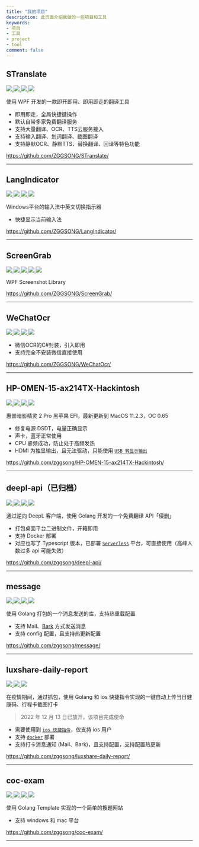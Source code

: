 ```yaml
---
title: "我的项目"
description: 此页面介绍我做的一些项目和工具
keywords:
- 项目
- 工具
- project
- tool
comment: false
---
```


## STranslate

<p>
  <a href="https://github.com/ZGGSONG/STranslate/stargazers">
    <img src="https://img.shields.io/github/stars/ZGGSONG/STranslate?style=flat-square">
  </a>
  <a href="https://github.com/ZGGSONG/STranslate/network/members">
    <img src="https://img.shields.io/github/forks/ZGGSONG/STranslate?style=flat-square">
  </a>
  <a href="https://github.com/ZGGSONG/STranslate/releases">
    <img src="https://img.shields.io/github/release/ZGGSONG/STranslate?style=flat-square">
  </a>
  <a href="https://github.com/ZGGSONG/STranslate/blob/master/LICENSE">
    <img src="https://img.shields.io/github/license/ZGGSONG/STranslate?style=flat-square">
  </a>
</p>

使用 WPF 开发的一款即开即用、即用即走的翻译工具

- 即用即走，全局快捷键操作
- 默认自带多家免费翻译服务
- 支持大量翻译、OCR、TTS云服务接入
- 支持输入翻译、划词翻译、截图翻译
- 支持静默OCR、静默TTS、替换翻译、回译等特色功能

https://github.com/ZGGSONG/STranslate/

---

## LangIndicator

<p>
  <a href="https://github.com/ZGGSONG/LangIndicator/stargazers">
    <img src="https://img.shields.io/github/stars/ZGGSONG/LangIndicator?style=flat-square">
  </a>
  <a href="https://github.com/ZGGSONG/LangIndicator/network/members">
    <img src="https://img.shields.io/github/forks/ZGGSONG/LangIndicator?style=flat-square">
  </a>
  <a href="https://github.com/ZGGSONG/LangIndicator/releases">
    <img src="https://img.shields.io/github/release/ZGGSONG/LangIndicator?style=flat-square">
  </a>
  <a href="https://github.com/ZGGSONG/LangIndicator/blob/master/LICENSE">
    <img src="https://img.shields.io/github/license/ZGGSONG/LangIndicator?style=flat-square">
  </a>
</p>

Windows平台的输入法中英文切换指示器

- 快捷显示当前输入法

https://github.com/ZGGSONG/LangIndicator/

---

## ScreenGrab

<p>
  <a href="https://github.com/ZGGSONG/ScreenGrab/stargazers">
    <img src="https://img.shields.io/github/stars/ZGGSONG/ScreenGrab?style=flat-square">
  </a>
  <a href="https://github.com/ZGGSONG/ScreenGrab/network/members">
    <img src="https://img.shields.io/github/forks/ZGGSONG/ScreenGrab?style=flat-square">
  </a>
  <a href="https://github.com/ZGGSONG/ScreenGrab/releases">
    <img src="https://img.shields.io/github/release/ZGGSONG/ScreenGrab?style=flat-square">
  </a>
  <a href="https://www.nuget.org/packages/ScreenGrab/">
    <img src="https://img.shields.io/nuget/dt/ScreenGrab.svg?style=flat-square&label=nuget">
  </a>
  <a href="https://github.com/ZGGSONG/ScreenGrab/blob/master/LICENSE">
    <img src="https://img.shields.io/github/license/ZGGSONG/ScreenGrab?style=flat-square">
  </a>
</p>

WPF Screenshot Library

https://github.com/ZGGSONG/ScreenGrab/

---

## WeChatOcr

<p>
  <a href="https://github.com/ZGGSONG/WeChatOcr/stargazers">
    <img src="https://img.shields.io/github/stars/ZGGSONG/WeChatOcr?style=flat-square">
  </a>
  <a href="https://github.com/ZGGSONG/WeChatOcr/network/members">
    <img src="https://img.shields.io/github/forks/ZGGSONG/WeChatOcr?style=flat-square">
  </a>
  <a href="https://github.com/ZGGSONG/WeChatOcr/releases">
    <img src="https://img.shields.io/github/release/ZGGSONG/WeChatOcr?style=flat-square">
  </a>
  <a href="https://www.nuget.org/packages/WeChatOcr/">
    <img src="https://img.shields.io/nuget/dt/WeChatOcr.svg?style=flat-square&label=nuget">
  </a>
</p>

- 微信OCR的C#封装，引入即用
- 支持完全不安装微信直接使用

https://github.com/ZGGSONG/WeChatOcr/

---

## HP-OMEN-15-ax214TX-Hackintosh

<p>
  <a href="https://github.com/ZGGSONG/HP-OMEN-15-ax214TX-Hackintosh/stargazers">
    <img src="https://img.shields.io/github/stars/ZGGSONG/HP-OMEN-15-ax214TX-Hackintosh?style=flat-square">
  </a>
  <a href="https://github.com/ZGGSONG/HP-OMEN-15-ax214TX-Hackintosh/network/members">
    <img src="https://img.shields.io/github/forks/ZGGSONG/HP-OMEN-15-ax214TX-Hackintosh?style=flat-square">
  </a>
  <a href="https://github.com/ZGGSONG/HP-OMEN-15-ax214TX-Hackintosh/releases">
    <img src="https://img.shields.io/github/release/ZGGSONG/HP-OMEN-15-ax214TX-Hackintosh?style=flat-square">
  </a>
  <a href="https://github.com/ZGGSONG/HP-OMEN-15-ax214TX-Hackintosh/blob/master/LICENSE">
    <img src="https://img.shields.io/github/license/ZGGSONG/HP-OMEN-15-ax214TX-Hackintosh?style=flat-square">
  </a>
</p>

惠普暗影精灵 2 Pro 黑苹果 EFI，最新更新到 MacOS 11.2.3，OC 0.65

- 修复电源 DSDT，电量正确显示
- 声卡，蓝牙正常使用
- CPU 睿频成功，防止处于高频发热
- HDMI 为独显输出，且无法驱动，只能使用 [`USB 转显示输出`](../posts/life/external-display-hackintosh/)

https://github.com/zggsong/HP-OMEN-15-ax214TX-Hackintosh/

---

## deepl-api（已归档）

<p>
  <a href="https://github.com/ZGGSONG/deepl-api/stargazers">
    <img src="https://img.shields.io/github/stars/ZGGSONG/deepl-api?style=flat-square">
  </a>
  <a href="https://github.com/ZGGSONG/deepl-api/network/members">
    <img src="https://img.shields.io/github/forks/ZGGSONG/deepl-api?style=flat-square">
  </a>
  <a href="https://github.com/ZGGSONG/deepl-api/releases">
    <img src="https://img.shields.io/github/release/ZGGSONG/deepl-api?style=flat-square">
  </a>
  <a href="https://github.com/ZGGSONG/deepl-api/blob/master/LICENSE">
    <img src="https://img.shields.io/github/license/ZGGSONG/deepl-api?style=flat-square">
  </a>
</p>

通过逆向 DeepL 客户端，使用 Golang 开发的一个免费翻译 API「侵删」

- 打包桌面平台二进制文件，开箱即用
- 支持 Docker 部署
- 对应也写了 Typescript 版本，已部署 [`Serverless`](https://deeplx.deno.dev/) 平台，可直接使用（高峰人数过多 api 可能失效）

https://github.com/zggsong/deepl-api/

---

## message

<p>
  <a href="https://github.com/ZGGSONG/message/stargazers">
    <img src="https://img.shields.io/github/stars/ZGGSONG/message?style=flat-square">
  </a>
  <a href="https://github.com/ZGGSONG/message/network/members">
    <img src="https://img.shields.io/github/forks/ZGGSONG/message?style=flat-square">
  </a>
  <a href="https://github.com/ZGGSONG/message/releases">
    <img src="https://img.shields.io/github/release/ZGGSONG/message?style=flat-square">
  </a>
  <a href="https://github.com/ZGGSONG/message/blob/master/LICENSE">
    <img src="https://img.shields.io/github/license/ZGGSONG/message?style=flat-square">
  </a>
</p>

使用 Golang 打包的一个消息发送的库，支持热重载配置

- 支持 Mail、[Bark](https://github.com/Finb/Bark) 方式发送消息
- 支持 config 配置，且支持热更新配置

https://github.com/zggsong/message/

---

## luxshare-daily-report

<p>
  <a href="https://github.com/ZGGSONG/luxshare-daily-report/stargazers">
    <img src="https://img.shields.io/github/stars/ZGGSONG/luxshare-daily-report?style=flat-square">
  </a>
  <a href="https://github.com/ZGGSONG/luxshare-daily-report/network/members">
    <img src="https://img.shields.io/github/forks/ZGGSONG/luxshare-daily-report?style=flat-square">
  </a>
  <a href="https://github.com/ZGGSONG/luxshare-daily-report/blob/master/LICENSE">
    <img src="https://img.shields.io/github/license/ZGGSONG/luxshare-daily-report?style=flat-square">
  </a>
</p>

在疫情期间，通过抓包，使用 Golang 和 ios 快捷指令实现的一键自动上传当日健康码、行程卡截图打卡

> 2022 年 12 月 13 日已放开，该项目完成使命

- 需要使用到 [`ios 快捷指令`](https://www.icloud.com/shortcuts/866921319e5444658264be027e19ec62)，仅支持 ios 用户
- 支持 [`docker`](https://hub.docker.com/r/zggsong/luxshare-daily-report) 部署
- 支持打卡消息通知 (Mail、Bark)，且支持配置，支持配置热更新

https://github.com/zggsong/luxshare-daily-report/

---

## coc-exam

<p>
  <a href="https://github.com/ZGGSONG/coc-exam/stargazers">
    <img src="https://img.shields.io/github/stars/ZGGSONG/coc-exam?style=flat-square">
  </a>
  <a href="https://github.com/ZGGSONG/coc-exam/network/members">
    <img src="https://img.shields.io/github/forks/ZGGSONG/coc-exam?style=flat-square">
  </a>
  <a href="https://github.com/ZGGSONG/coc-exam/releases">
    <img src="https://img.shields.io/github/release/ZGGSONG/coc-exam?style=flat-square">
  </a>
  <a href="https://github.com/ZGGSONG/coc-exam/blob/master/LICENSE">
    <img src="https://img.shields.io/github/license/ZGGSONG/coc-exam?style=flat-square">
  </a>
</p>

使用 Golang Template 实现的一个简单的搜题网站

- 支持 windows 和 mac 平台

https://github.com/zggsong/coc-exam/

---